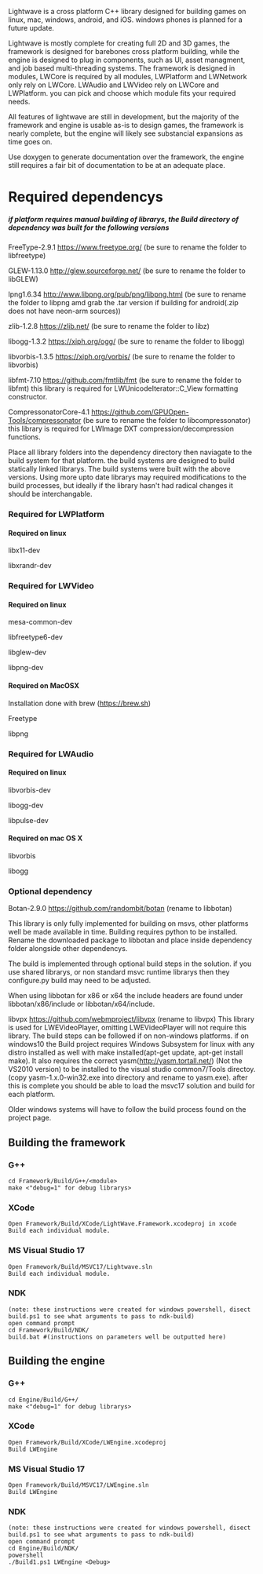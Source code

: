 Lightwave is a cross platform C++ library designed for building games on linux, mac, windows, android, and iOS.  windows phones is planned for a future update.

Lightwave is mostly complete for creating full 2D and 3D games, the framework is designed for barebones cross platform building, while the engine is designed to plug in components, such as UI, asset managment, and job based multi-threading systems.
The framework is designed in modules, LWCore is required by all modules, LWPlatform and LWNetwork only rely on LWCore.  LWAudio and LWVideo rely on LWCore and LWPlatform.  you can pick and choose which module fits your required needs.

All features of lightwave are still in development, but the majority of the framework and engine is usable as-is to design games, the framework is nearly complete, but the engine will likely see substancial expansions as time goes on.

Use doxygen to generate documentation over the framework, the engine still requires a fair bit of documentation to be at an adequate place.


# Required dependencys
##### if platform requires manual building of librarys, the Build directory of dependency was built for the following versions

FreeType-2.9.1 https://www.freetype.org/ (be sure to rename the folder to libfreetype)

GLEW-1.13.0 http://glew.sourceforge.net/ (be sure to rename the folder to libGLEW)

lpng1.6.34 http://www.libpng.org/pub/png/libpng.html (be sure to rename the folder to libpng amd grab the .tar version if building for android(.zip does not have neon-arm sources))

zlib-1.2.8 https://zlib.net/ (be sure to rename the folder to libz)

libogg-1.3.2 https://xiph.org/ogg/ (be sure to rename the folder to libogg)

libvorbis-1.3.5 https://xiph.org/vorbis/ (be sure to rename the folder to libvorbis)

libfmt-7.10 https://github.com/fmtlib/fmt (be sure to rename the folder to libfmt) this library is required for LWUnicodeIterator::C_View formatting constructor.

CompressonatorCore-4.1 https://github.com/GPUOpen-Tools/compressonator (be sure to rename the folder to libcompressonator) this library is required for LWImage DXT compression/decompression functions.

Place all library folders into the dependency directory then naviagate to the build system for that platform.  the build systems are designed to build statically linked librarys.
The build systems were built with the above versions.  Using more upto date librarys may required modifications to the build processes, but ideally if the library hasn't had radical changes it should be interchangable.

### Required for LWPlatform
#### Required on linux
libx11-dev

libxrandr-dev

### Required for LWVideo 

#### Required on linux
mesa-common-dev

libfreetype6-dev

libglew-dev

libpng-dev


#### Required on MacOSX
Installation done with brew (https://brew.sh)

Freetype

libpng


### Required for LWAudio

#### Required on linux
libvorbis-dev

libogg-dev

libpulse-dev

#### Required on mac OS X
libvorbis

libogg

### Optional dependency
Botan-2.9.0 https://github.com/randombit/botan (rename to libbotan)

This library is only fully implemented for building on msvs, other platforms well be made available in time.
Building requires python to be installed.
Rename the downloaded package to libbotan and place inside dependency folder alongside other dependencys.

The build is implemented through optional build steps in the solution.  if you use shared librarys, or non standard msvc runtime librarys then they configure.py build may need to be adjusted.

When using libbotan for x86 or x64 the include headers are found under libbotan/x86/include or libbotan/x64/include.


libvpx https://github.com/webmproject/libvpx (rename to libvpx)
This library is used for LWEVideoPlayer, omitting LWEVideoPlayer will not require this library.
The build steps can be followed if on non-windows platforms.  if on windows10 the Build project requires Windows Subsystem for linux with any distro installed as well with make installed(apt-get update, apt-get install make).
It also requires the correct yasm(http://yasm.tortall.net/) (Not the VS2010 version) to be installed to the visual studio common7/Tools directoy.  (copy yasm-1.x.0-win32.exe into directory and rename to yasm.exe).  after this is complete you should be able to load the msvc17 solution and build for each platform.

Older windows systems will have to follow the build process found on the project page.

## Building the framework
### G++
```
cd Framework/Build/G++/<module> 
make <"debug=1" for debug librarys>
```
### XCode
```
Open Framework/Build/XCode/LightWave.Framework.xcodeproj in xcode
Build each individual module.
```
### MS Visual Studio 17
```
Open Framework/Build/MSVC17/Lightwave.sln
Build each individual module.
```

### NDK
```
(note: these instructions were created for windows powershell, disect build.ps1 to see what arguments to pass to ndk-build)
open command prompt
cd Framework/Build/NDK/
build.bat #(instructions on parameters well be outputted here)
```

## Building the engine
### G++
```
cd Engine/Build/G++/
make <"debug=1" for debug librarys>
```
### XCode
```
Open Framework/Build/XCode/LWEngine.xcodeproj
Build LWEngine
```
### MS Visual Studio 17
```
Open Framework/Build/MSVC17/LWEngine.sln
Build LWEngine
```
### NDK
```
(note: these instructions were created for windows powershell, disect build.ps1 to see what arguments to pass to ndk-build)
open command prompt
cd Engine/Build/NDK/
powershell
./Build1.ps1 LWEngine <Debug>
```
